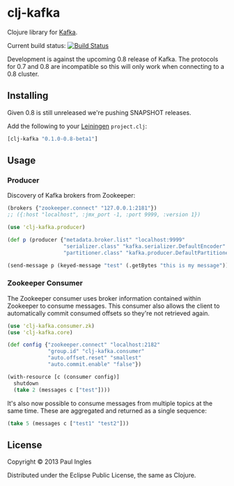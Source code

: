 # clj-kafka

Clojure library for [Kafka](http://incubator.apache.org/kafka/).

Current build status: [![Build Status](https://travis-ci.org/pingles/clj-kafka.png?branch=0.8)](https://travis-ci.org/pingles/clj-kafka)

Development is against the upcoming 0.8 release of Kafka. The protocols for 0.7 and 0.8 are incompatible so this will only work when connecting to a 0.8 cluster.

## Installing

Given 0.8 is still unreleased we're pushing SNAPSHOT releases.

Add the following to your [Leiningen](http://github.com/technomancy/leiningen) `project.clj`:

```clj
[clj-kafka "0.1.0-0.8-beta1"]
```

## Usage

### Producer

Discovery of Kafka brokers from Zookeeper:

```clj
(brokers {"zookeeper.connect" "127.0.0.1:2181"})
;; ({:host "localhost", :jmx_port -1, :port 9999, :version 1})
```

```clj
(use 'clj-kafka.producer)

(def p (producer {"metadata.broker.list" "localhost:9999"
                  "serializer.class" "kafka.serializer.DefaultEncoder"
                  "partitioner.class" "kafka.producer.DefaultPartitioner"}))

(send-message p (keyed-message "test" (.getBytes "this is my message")))
```

### Zookeeper Consumer

The Zookeeper consumer uses broker information contained within Zookeeper to consume messages. This consumer also allows the client to automatically commit consumed offsets so they're not retrieved again.

```clj
(use 'clj-kafka.consumer.zk)
(use 'clj-kafka.core)

(def config {"zookeeper.connect" "localhost:2182"
             "group.id" "clj-kafka.consumer"
             "auto.offset.reset" "smallest"
             "auto.commit.enable" "false"})

(with-resource [c (consumer config)]
  shutdown
  (take 2 (messages c ["test"])))
```

It's also now possible to consume messages from multiple topics at the same time. These are aggregated and returned as a single sequence:

```clojure
(take 5 (messages c ["test1" "test2"]))
```

## License

Copyright &copy; 2013 Paul Ingles

Distributed under the Eclipse Public License, the same as Clojure.
